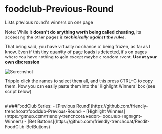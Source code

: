 # foodclub-Previous-Round
Lists previous round's winners on one page

Note: While it **doesn't do anything worth being called cheating**, its accessing the other pages is ***techinically against the rules***. 

That being said, you have virtually no chance of being frozen, as far as I know. Even if this tiny quantity of page loads is detected, it's on pages where you have nothing to gain except maybe a random event. **Use at your own discression.**

![Screenshot](http://i.imgur.com/IKPBrAv.png "Screenshot")

Tripple-click the names to select them all, and this press CTRL+C to copy them. 
Now you can easily paste them into the 'Highlight Winners' box (see script below)

<br>
#
###FoodClub Series:
- [Previous Round](https://github.com/friendly-trenchcoat/foodclub-Previous-Round)
- [Highlight Winners](https://github.com/friendly-trenchcoat/Reddit-FoodClub-Highlight-Winners)
- [Bet Buttons](https://github.com/friendly-trenchcoat/Reddit-FoodClub-BetButtons)
